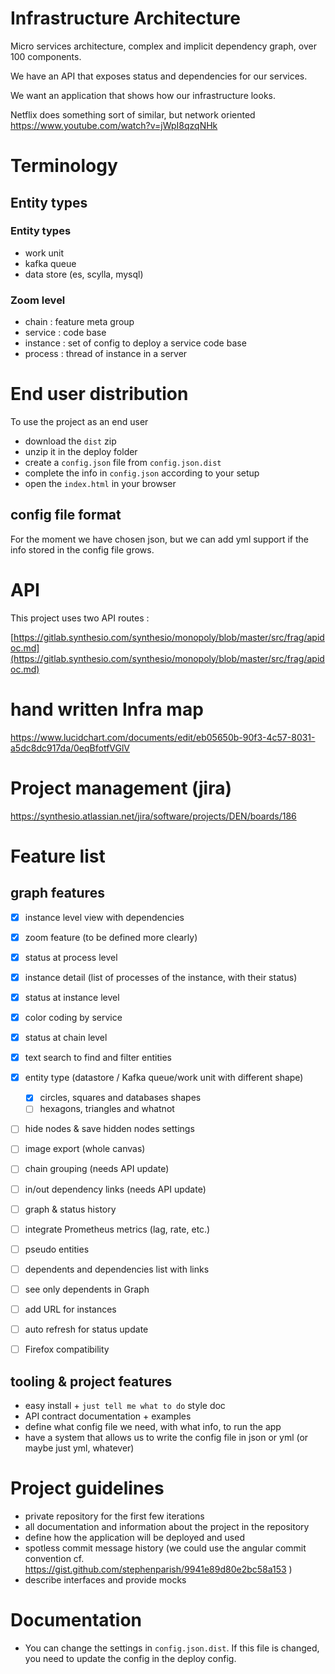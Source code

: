 # Infrastructure Architecture

Micro services architecture, complex and implicit dependency graph, over 100 components.

We have an API that exposes status and dependencies for our services.

We want an application that shows how our infrastructure looks.

Netflix does something sort of similar, but network oriented
https://www.youtube.com/watch?v=jWpI8qzqNHk

# Terminology

## Entity types

### Entity types

* work unit
* kafka queue
* data store (es, scylla, mysql)

### Zoom level

* chain : feature meta group
* service : code base
* instance : set of config to deploy a service code base
* process : thread of instance in a server

# End user distribution
To use the project as an end user

* download the `dist` zip
* unzip it in the deploy folder
* create a `config.json` file from `config.json.dist`
* complete the info in `config.json` according to your setup
* open the `index.html` in your browser

## config file format

For the moment we have chosen json, but we can add yml support if the info stored in the config file grows.

# API

This project uses two API routes :

[https://gitlab.synthesio.com/synthesio/monopoly/blob/master/src/frag/apidoc.md](https://gitlab.synthesio.com/synthesio/monopoly/blob/master/src/frag/apidoc.md)


# hand written Infra map

https://www.lucidchart.com/documents/edit/eb05650b-90f3-4c57-8031-a5dc8dc917da/0eqBfotfVGlV


# Project management (jira)

https://synthesio.atlassian.net/jira/software/projects/DEN/boards/186

# Feature list
## graph features
* [x] instance level view with dependencies
* [x] zoom feature (to be defined more clearly)
* [x] status at process level
* [x] instance detail (list of processes of the instance, with their status)
* [x] status at instance level
* [x] color coding by service
* [x] status at chain level
* [x] text search to find and filter entities
* [x] entity type (datastore / Kafka queue/work unit with different shape)
  * [x] circles, squares and databases shapes
  * [ ] hexagons, triangles and whatnot
* [ ] hide nodes & save hidden nodes settings
* [ ] image export (whole canvas)
* [ ] chain grouping (needs API update)
* [ ] in/out dependency links (needs API update)
* [ ] graph & status history
* [ ] integrate Prometheus metrics (lag, rate, etc.)
* [ ] pseudo entities
* [ ] dependents and dependencies list with links
* [ ] see only dependents in Graph
* [ ] add URL for instances
* [ ] auto refresh for status update
* [ ] Firefox compatibility


## tooling & project features
* easy install + `just tell me what to do` style doc
* API contract documentation + examples
* define what config file we need, with what info, to run the app
* have a system that allows us to write the config file in json or yml (or maybe just yml, whatever)

# Project guidelines

* private repository for the first few iterations
* all documentation and information about the project in the repository
* define how the application will be deployed and used
* spotless commit message history (we could use the angular commit convention cf. https://gist.github.com/stephenparish/9941e89d80e2bc58a153 )
* describe interfaces and provide mocks

# Documentation

- You can change the settings in `config.json.dist`. If this file is changed, you need to update the config in the deploy config.
